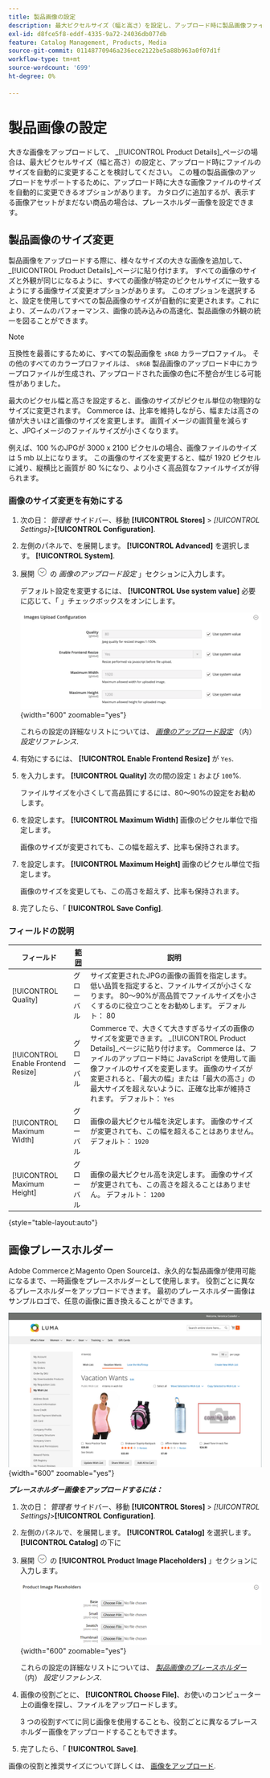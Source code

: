 ```yaml
---
title: 製品画像の設定
description: 最大ピクセルサイズ（幅と高さ）を設定し、アップロード時に製品画像ファイルのサイズを自動的に変更する方法を説明します。
exl-id: d8fce5f8-eddf-4335-9a72-24036db077db
feature: Catalog Management, Products, Media
source-git-commit: 01148770946a236ece2122be5a88b963a0f07d1f
workflow-type: tm+mt
source-wordcount: '699'
ht-degree: 0%

---
```


# 製品画像の設定

大きな画像をアップロードして、 _[!UICONTROL Product Details]_ページの場合は、最大ピクセルサイズ（幅と高さ）の設定と、アップロード時にファイルのサイズを自動的に変更することを検討してください。 この種の製品画像のアップロードをサポートするために、アップロード時に大きな画像ファイルのサイズを自動的に変更できるオプションがあります。 カタログに追加するが、表示する画像アセットがまだない商品の場合は、プレースホルダー画像を設定できます。

## 製品画像のサイズ変更

製品画像をアップロードする際に、様々なサイズの大きな画像を追加して、 _[!UICONTROL Product Details]_ページに貼り付けます。 すべての画像のサイズと外観が同じになるように、すべての画像が特定のピクセルサイズに一致するようにする画像サイズ変更オプションがあります。 このオプションを選択すると、設定を使用してすべての製品画像のサイズが自動的に変更されます。これにより、ズームのパフォーマンス、画像の読み込みの高速化、製品画像の外観の統一を図ることができます。

>[!NOTE]
>
>互換性を最善にするために、すべての製品画像を `sRGB` カラープロファイル。 その他のすべてのカラープロファイルは、 `sRGB` 製品画像のアップロード中にカラープロファイルが生成され、アップロードされた画像の色に不整合が生じる可能性がありました。

最大のピクセル幅と高さを設定すると、画像のサイズがピクセル単位の物理的なサイズに変更されます。 Commerce は、比率を維持しながら、幅または高さの値が大きいほど画像のサイズを変更します。 画質イメージの画質量を減らすと、JPGイメージのファイルサイズが小さくなります。

例えば、100 %のJPGが 3000 x 2100 ピクセルの場合、画像ファイルのサイズは 5 mb 以上になります。 この画像のサイズを変更すると、幅が 1920 ピクセルに減り、縦横比と画質が 80 %になり、より小さく高品質なファイルサイズが得られます。

### 画像のサイズ変更を有効にする

1. 次の日： _管理者_ サイドバー、移動 **[!UICONTROL Stores]** > _[!UICONTROL Settings]_>**[!UICONTROL Configuration]**.

1. 左側のパネルで、を展開します。 **[!UICONTROL Advanced]** を選択します。 **[!UICONTROL System]**.

1. 展開 ![拡張セレクター](../assets/icon-display-expand.png) の _画像のアップロード設定_ 」セクションに入力します。

   デフォルト設定を変更するには、 **[!UICONTROL Use system value]** 必要に応じて、「 」チェックボックスをオンにします。

   ![画像のアップロード設定](../configuration-reference/advanced/assets/system-image-upload-configuration.png){width="600" zoomable="yes"}

   これらの設定の詳細なリストについては、 [_画像のアップロード設定_](../configuration-reference/advanced/system.md#image-upload-configuration) （内） _設定リファレンス_.

1. 有効にするには、 **[!UICONTROL Enable Frontend Resize]** が `Yes`.

1. を入力します。 **[!UICONTROL Quality]** 次の間の設定 `1` および `100`%.

   ファイルサイズを小さくして高品質にするには、80～90%の設定をお勧めします。

1. を設定します。 **[!UICONTROL Maximum Width]** 画像のピクセル単位で指定します。

   画像のサイズが変更されても、この幅を超えず、比率も保持されます。

1. を設定します。 **[!UICONTROL Maximum Height]** 画像のピクセル単位で指定します。

   画像のサイズを変更しても、この高さを超えず、比率も保持されます。

1. 完了したら、「 **[!UICONTROL Save Config]**.

### フィールドの説明

| フィールド | [範囲](../getting-started/websites-stores-views.md#scope-settings) | 説明 |
|--- |--- |--- |
| [!UICONTROL Quality] | グローバル | サイズ変更されたJPGの画像の画質を指定します。 低い品質を指定すると、ファイルサイズが小さくなります。 80～90%が高品質でファイルサイズを小さくするのに役立つことをお勧めします。 デフォルト： 80 |
| [!UICONTROL Enable Frontend Resize] | グローバル | Commerce で、大きくて大きすぎるサイズの画像のサイズを変更できます。 _[!UICONTROL Product Details]_ページに貼り付けます。 Commerce は、ファイルのアップロード時に JavaScript を使用して画像ファイルのサイズを変更します。 画像のサイズが変更されると、「最大の幅」または「最大の高さ」の最大サイズを超えないように、正確な比率が維持されます。 デフォルト： `Yes` |
| [!UICONTROL Maximum Width] | グローバル | 画像の最大ピクセル幅を決定します。 画像のサイズが変更されても、この幅を超えることはありません。 デフォルト： `1920` |
| [!UICONTROL Maximum Height] | グローバル | 画像の最大ピクセル高を決定します。 画像のサイズが変更されても、この高さを超えることはありません。 デフォルト： `1200` |

{style="table-layout:auto"}

## 画像プレースホルダー

Adobe CommerceとMagento Open Sourceは、永久的な製品画像が使用可能になるまで、一時画像をプレースホルダーとして使用します。 役割ごとに異なるプレースホルダーをアップロードできます。 最初のプレースホルダー画像はサンプルロゴで、任意の画像に置き換えることができます。

![画像プレースホルダー](./assets/storefront-image-placeholder.png){width="600" zoomable="yes"}

**_プレースホルダー画像をアップロードするには：_**

1. 次の日： _管理者_ サイドバー、移動 **[!UICONTROL Stores]** > _[!UICONTROL Settings]_>**[!UICONTROL Configuration]**.

1. 左側のパネルで、を展開します。 **[!UICONTROL Catalog]** を選択します。 **[!UICONTROL Catalog]** の下に

1. 展開 ![拡張アイコン](../assets/icon-display-expand.png) の **[!UICONTROL Product Image Placeholders]** 」セクションに入力します。

   ![製品画像のプレースホルダー](../configuration-reference/catalog/assets/catalog-product-image-placeholders.png){width="600" zoomable="yes"}

   これらの設定の詳細なリストについては、 [_製品画像のプレースホルダー_](../configuration-reference/catalog/catalog.md#product-image-placeholders) （内） _設定リファレンス_.

1. 画像の役割ごとに、 **[!UICONTROL Choose File]**、お使いのコンピューター上の画像を探し、ファイルをアップロードします。

   3 つの役割すべてに同じ画像を使用することも、役割ごとに異なるプレースホルダー画像をアップロードすることもできます。

1. 完了したら、「 **[!UICONTROL Save]**.

画像の役割と推奨サイズについて詳しくは、 [画像をアップロード](product-image.md#upload-an-image).
